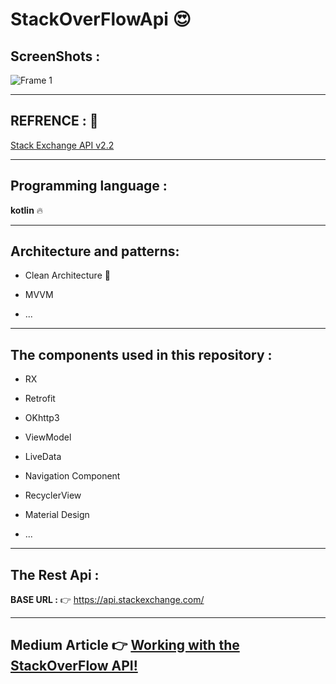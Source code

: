 # StackOverFlowApi :heart_eyes:

## ScreenShots :
![Frame 1](https://user-images.githubusercontent.com/26750131/94846433-ff685880-042d-11eb-9e75-2bf1e12ae6d9.png)

----


## REFRENCE : :dizzy:

[Stack Exchange API v2.2](https://api.stackexchange.com/)


------


## Programming language :

**kotlin** :fire:


-----



## Architecture and patterns:

- Clean Architecture  :imp:

- MVVM

- ...



------




## The components used in this repository :

- RX 

- Retrofit

- OKhttp3

- ViewModel

- LiveData

- Navigation Component

- RecyclerView

- Material Design

- ...



------




## The Rest Api :

**BASE URL :** :point_right: https://api.stackexchange.com/


---


## Medium Article :point_right: [Working with the StackOverFlow API!](https://medium.com/@sanaebadi97/working-with-the-stackoverflow-api-bc55d2d919b5)





  
  







